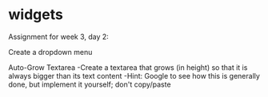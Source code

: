 # widgets

Assignment for week 3, day 2:

Create a dropdown menu

Auto-Grow Textarea
-Create a textarea that grows (in height) so that it is always bigger than its text content
-Hint: Google to see how this is generally done, but implement it yourself; don't copy/paste

